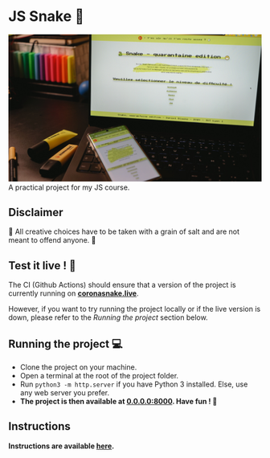 # JS Snake 🐍
![app photo](./assets/images/DSC05294.jpg "Project on a PC and a phone.")
A practical project for my JS course.

## Disclaimer

🛑 All creative choices have to be taken with a grain of salt and are not meant to offend anyone. 🛑


## Test it live ! 🚀
The CI (Github Actions) should ensure that a version of the project is currently running on **[coronasnake.live](www.coronasnake.live)**.

However, if you want to try running the project locally or if the live version is down, please refer to the *Running the project* section below.


## Running the project 💻

* Clone the project on your machine.
* Open a terminal at the root of the project folder.
* Run `python3 -m http.server` if you have Python 3 installed. Else, use any web server you prefer. 
* **The project is then available at [0.0.0.0:8000](0.0.0.0:8000). Have fun ! 🐍**


## Instructions 

**Instructions are available [here](https://perso.liris.cnrs.fr/pierre-antoine.champin/enseignement/intro-js/s6.html).**
